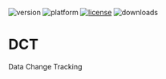 ![version](https://img.shields.io/badge/version-20%20R3%2B-E23089)
![platform](https://img.shields.io/static/v1?label=platform&message=mac-intel%20|%20mac-arm%20|%20win-64&color=blue)
[![license](https://img.shields.io/github/license/miyako/DCT)](LICENSE)
![downloads](https://img.shields.io/github/downloads/miyako/DCT/total)

# DCT
Data Change Tracking
